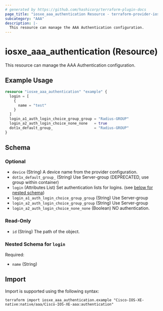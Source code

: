 ```yaml
---
# generated by https://github.com/hashicorp/terraform-plugin-docs
page_title: "iosxe_aaa_authentication Resource - terraform-provider-iosxe"
subcategory: "AAA"
description: |-
  This resource can manage the AAA Authentication configuration.
---
```


# iosxe_aaa_authentication (Resource)

This resource can manage the AAA Authentication configuration.

## Example Usage

```terraform
resource "iosxe_aaa_authentication" "example" {
  login = [
    {
      name = "test"
    }
  ]
  login_a1_auth_login_choice_group_group = "Radius-GROUP"
  login_a2_auth_login_choice_none_none   = true
  dot1x_default_group_                   = "Radius-GROUP"
}
```

<!-- schema generated by tfplugindocs -->
## Schema

### Optional

- `device` (String) A device name from the provider configuration.
- `dot1x_default_group_` (String) Use Server-group (DEPRECATED, use group within container)
- `login` (Attributes List) Set authentication lists for logins. (see [below for nested schema](#nestedatt--login))
- `login_a1_auth_login_choice_group_group` (String) Use Server-group
- `login_a2_auth_login_choice_group_group` (String) Use Server-group
- `login_a2_auth_login_choice_none_none` (Boolean) NO authentication.

### Read-Only

- `id` (String) The path of the object.

<a id="nestedatt--login"></a>
### Nested Schema for `login`

Required:

- `name` (String)

## Import

Import is supported using the following syntax:

```shell
terraform import iosxe_aaa_authentication.example "Cisco-IOS-XE-native:native/aaa/Cisco-IOS-XE-aaa:authentication"
```
